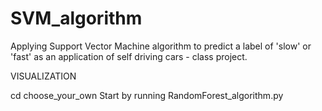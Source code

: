 # SVM_algorithm
Applying Support Vector Machine algorithm to predict a label of 'slow' or 'fast' as an application of self driving cars - class project.

VISUALIZATION

cd choose_your_own
Start by running RandomForest_algorithm.py
